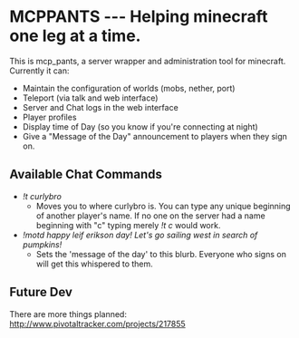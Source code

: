 MCPPANTS --- Helping minecraft one leg at a time.
===================

This is mcp_pants, a server wrapper and administration tool for minecraft. Currently it can:

* Maintain the configuration of worlds (mobs, nether, port)
* Teleport (via talk and web interface)
* Server and Chat logs in the web interface
* Player profiles
* Display time of Day (so you know if you're connecting at night)
* Give a "Message of the Day" announcement to players when they sign on.

Available Chat Commands
------------------------
* *!t curlybro*
  * Moves you to where curlybro is. You can type any unique beginning of another player's name. If no one on the server had a name beginning with "c" typing merely *!t c* would work.
* *!motd happy leif erikson day! Let's go sailing west in search of pumpkins!*
  * Sets the 'message of the day' to this blurb. Everyone who signs on will get this whispered to them.

Future Dev
----------
There are more things planned: <http://www.pivotaltracker.com/projects/217855>
